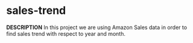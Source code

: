 # sales-trend

**DESCRIPTION**
                  In this project we are using Amazon Sales data in order to find sales trend with respect to year and month.


